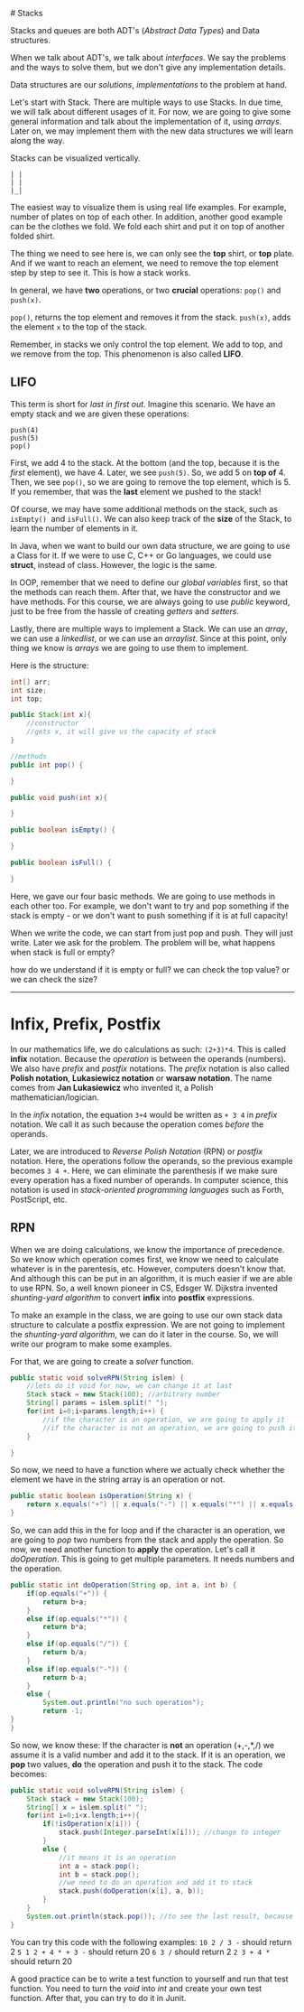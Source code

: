 # Stacks

Stacks and queues are both ADT's (*Abstract Data Types*) and Data structures.

When we talk about ADT's, we talk about *interfaces*. We say the problems and the ways to solve them, but we don't give any implementation details.

Data structures are our *solutions*, *implementations* to the problem at hand.

Let's start with Stack. There are multiple ways to use Stacks. In due time, we will talk about different usages of it. For now, we are going to give some general information and talk about the implementation of it, using *arrays*. Later on, we may implement them with the new data structures we will learn along the way.

Stacks can be visualized vertically.
```
| |
| |
|_|
```

The easiest way to visualize them is using real life examples. For example, number of plates on top of each other. In addition, another good example can be the clothes we fold. We fold each shirt and put it on top of another folded shirt. 

The thing we need to see here is, we can only see the **top** shirt, or **top** plate. And if we want to reach an element, we need to remove the top element step by step to see it. This is how a stack works.

In general, we have **two** operations, or two **crucial** operations: `pop()` and `push(x)`.

`pop()`, returns the top element and removes it  from the stack.
`push(x)`, adds the element `x` to the top of the stack.

Remember, in stacks we only control the top element. We add to top, and we remove from the top. This phenomenon is also called **LIFO**. 

## LIFO 

This term is short for *last in first out*. Imagine this scenario. We have an empty stack and we are given these operations:

```
push(4)
push(5)
pop()
```

First, we add 4 to the stack. At the bottom (and the top, because it is the *first* element), we have 4. Later, we see `push(5)`. So, we add 5 on **top of** 4. Then, we see `pop()`, so we are going to remove the top element, which is 5. If you remember, that was the **last** element we pushed to the stack!

Of course, we may have some additional methods on the stack, such as `isEmpty()`  and `isFull()`. We can also keep track of the **size** of the Stack, to learn the number of elements in it.

In Java, when we want to build our own data structure, we are going to use a Class for it. If we were to use C, C++ or Go languages, we could use **struct**, instead of class. However, the logic is the same.

In OOP, remember that we need to define our *global variables* first, so that the methods can reach them. After that, we have the constructor and we have methods. For this course, we are always going to use *public* keyword, just to be free from the hassle of creating *getters* and *setters*.

Lastly, there are multiple ways to implement a Stack. We can use an *array*, we can use a *linkedlist*, or we can use an *arraylist*. Since at this point, only thing we know is *arrays* we are going to use them to implement. 

Here is the structure:

```java
int[] arr;
int size;
int top;

public Stack(int x){
    //constructor
    //gets x, it will give us the capacity of stack
} 

//methods
public int pop() {

}

public void push(int x){

}

public boolean isEmpty() {

}

public boolean isFull() {

}
```

Here, we gave our four basic methods. We are going to use methods in each other too. For example, we don't want to try and pop something if the stack is empty - or we don't want to push something if it is at full capacity!

When we write the code, we can start from just pop and push. They will just write. Later we ask for the problem. The problem will be, what happens when stack is full or empty?

how do we understand if it is empty or full? we can check the top value? or we can check the size?

---

# Infix, Prefix, Postfix

In our mathematics life, we do calculations as such: `(2+3)*4`. This is called **infix** notation. Because the *operation* is between the operands (numbers). We also have *prefix* and *postfix* notations. The *prefix* notation is also called **Polish notation**, **Lukasiewicz notation** or **warsaw notation**. The name comes from **Jan Lukasiewicz** who invented it, a Polish mathematician/logician. 

In the *infix* notation, the equation `3+4` would be written as `+ 3 4` in *prefix* notation. We call it as such because the operation comes *before* the operands. 

Later, we are introduced to *Reverse Polish Notation* (RPN) or *postfix* notation. Here, the operations follow the operands, so the previous example becomes `3 4 +`. Here, we can eliminate the parenthesis if we make sure every operation has a fixed number of operands. In computer science, this notation is used in *stack-oriented programming languages* such as Forth, PostScript, etc. 

## RPN

When we are doing calculations, we know the importance of precedence. So we know which operation comes first, we know we need to calculate whatever is in the parentesis, etc. However, computers doesn't know that. And although this can be put in an algorithm, it is much easier if we are able to use RPN. So, a well known pioneer in CS, Edsger W. Dijkstra invented *shunting-yard algorithm* to convert **infix** into **postfix** expressions. 

To make an example in the class, we are going to use our own stack data structure to calculate a postfix expression. We are not going to implement the *shunting-yard algorithm*, we can do it later in the course. So, we will write our program to make some examples.

For that, we are going to create a *solver* function.

```java
public static void solveRPN(String islem) {
    //lets do it void for now, we can change it at last
    Stack stack = new Stack(100); //arbitrary number
    String[] params = islem.split(" ");
    for(int i=0;i<params.length;i++) {
        //if the character is an operation, we are going to apply it
        //if the character is not an operation, we are going to push it  
    }

}
```

So now, we need to have a function where we actually check whether the element we have in the string array is an operation or not.

```java
public static boolean isOperation(String x) {
    return x.equals("+") || x.equals("-") || x.equals("*") || x.equals("/");
}
```

So, we can add this in the for loop and if the character is an operation, we are going to *pop* two numbers from the stack and apply the operation. So now, we need another function to **apply** the operation. Let's call it *doOperation*. This is going to get multiple parameters. It needs numbers and the operation. 

```java
public static int doOperation(String op, int a, int b) {
    if(op.equals("+")) {
        return b+a;
    }
    else if(op.equals("*")) {
        return b*a;
    }
    else if(op.equals("/")) {
        return b/a;
    }
    else if(op.equals("-")) {
        return b-a;
    }
    else {
        System.out.println("no such operation");
        return -1;
}
}
```


So now, we know these: If the character is **not** an operation (+,-,*,/) we assume it is a valid number and add it to the stack. If it is an operation, we **pop** two values, **do** the operation and push it to the stack. The code becomes:

```java
public static void solveRPN(String islem) {
    Stack stack = new Stack(100);
    String[] x = islem.split(" ");
    for(int i=0;i<x.length;i++){
        if(!isOperation(x[i])) {
            stack.push(Integer.parseInt(x[i])); //change to integer
        }
        else {
            //it means it is an operation
            int a = stack.pop();
            int b = stack.pop();
            //we need to do an operation and add it to stack
            stack.push(doOperation(x[i], a, b));
        }
    }
    System.out.println(stack.pop()); //to see the last result, because we are returning void
}
```

You can try this code with the following examples:
`10 2 / 3 -` should return 2
`5 1 2 + 4 * + 3 -` should return 20
`6 3 /` should return 2
`2 3 + 4 *` should return 20


A good practice can be to write a test function to yourself and run that test function. You need to turn the *void* into *int* and create your own test function. After that, you can try to do it in Junit.






